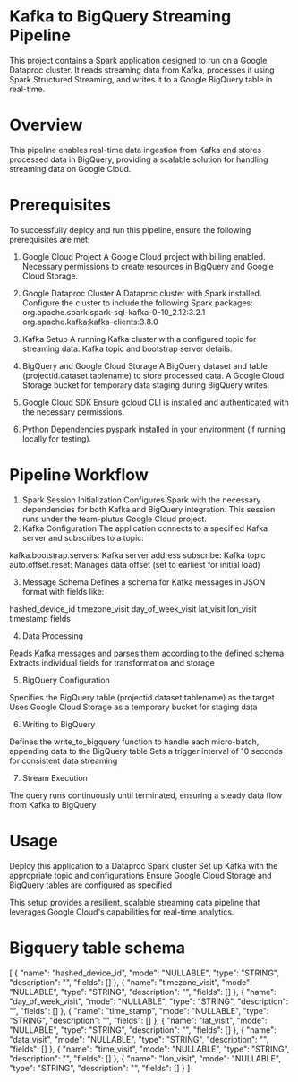 # Kafka to BigQuery Streaming Pipeline
This project contains a Spark application designed to run on a Google Dataproc cluster. It reads streaming data from Kafka, processes it using Spark Structured Streaming, and writes it to a Google BigQuery table in real-time.

# Overview
This pipeline enables real-time data ingestion from Kafka and stores processed data in BigQuery, providing a scalable solution for handling streaming data on Google Cloud.

# Prerequisites

To successfully deploy and run this pipeline, ensure the following prerequisites are met:

1. Google Cloud Project
A Google Cloud project with billing enabled.
Necessary permissions to create resources in BigQuery and Google Cloud Storage.

2. Google Dataproc Cluster
A Dataproc cluster with Spark installed.
Configure the cluster to include the following Spark packages:
org.apache.spark:spark-sql-kafka-0-10_2.12:3.2.1
org.apache.kafka:kafka-clients:3.8.0

3. Kafka Setup
A running Kafka cluster with a configured topic for streaming data.
Kafka topic and bootstrap server details.

4. BigQuery and Google Cloud Storage
A BigQuery dataset and table (projectid.dataset.tablename) to store processed data.
A Google Cloud Storage bucket for temporary data staging during BigQuery writes.

5. Google Cloud SDK
Ensure gcloud CLI is installed and authenticated with the necessary permissions.

6. Python Dependencies
pyspark installed in your environment (if running locally for testing).

# Pipeline Workflow
1. Spark Session Initialization
Configures Spark with the necessary dependencies for both Kafka and BigQuery integration. This session runs under the team-plutus Google Cloud project.
2. Kafka Configuration
The application connects to a specified Kafka server and subscribes to a topic:

kafka.bootstrap.servers: Kafka server address
subscribe: Kafka topic
auto.offset.reset: Manages data offset (set to earliest for initial load)

3. Message Schema
Defines a schema for Kafka messages in JSON format with fields like:

hashed_device_id
timezone_visit
day_of_week_visit
lat_visit
lon_visit
timestamp fields

4. Data Processing

Reads Kafka messages and parses them according to the defined schema
Extracts individual fields for transformation and storage

5. BigQuery Configuration

Specifies the BigQuery table (projectid.dataset.tablename) as the target
Uses Google Cloud Storage as a temporary bucket for staging data

6. Writing to BigQuery

Defines the write_to_bigquery function to handle each micro-batch, appending data to the BigQuery table
Sets a trigger interval of 10 seconds for consistent data streaming

7. Stream Execution

The query runs continuously until terminated, ensuring a steady data flow from Kafka to BigQuery

# Usage

Deploy this application to a Dataproc Spark cluster
Set up Kafka with the appropriate topic and configurations
Ensure Google Cloud Storage and BigQuery tables are configured as specified

This setup provides a resilient, scalable streaming data pipeline that leverages Google Cloud's capabilities for real-time analytics.


# Bigquery table schema

[
  {
    "name": "hashed_device_id",
    "mode": "NULLABLE",
    "type": "STRING",
    "description": "",
    "fields": []
  },
  {
    "name": "timezone_visit",
    "mode": "NULLABLE",
    "type": "STRING",
    "description": "",
    "fields": []
  },
  {
    "name": "day_of_week_visit",
    "mode": "NULLABLE",
    "type": "STRING",
    "description": "",
    "fields": []
  },
  {
    "name": "time_stamp",
    "mode": "NULLABLE",
    "type": "STRING",
    "description": "",
    "fields": []
  },
  {
    "name": "lat_visit",
    "mode": "NULLABLE",
    "type": "STRING",
    "description": "",
    "fields": []
  },
  {
    "name": "data_visit",
    "mode": "NULLABLE",
    "type": "STRING",
    "description": "",
    "fields": []
  },
  {
    "name": "time_visit",
    "mode": "NULLABLE",
    "type": "STRING",
    "description": "",
    "fields": []
  },
  {
    "name": "lon_visit",
    "mode": "NULLABLE",
    "type": "STRING",
    "description": "",
    "fields": []
  }
]